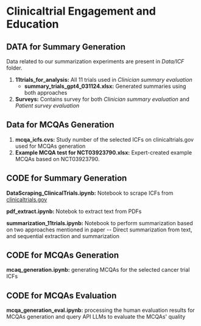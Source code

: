 # Clinicaltrial Engagement and Education

## DATA for Summary Generation
Data related to our summarization experiments are present in *Data/ICF* folder.
1. **11trials_for_analysis:** All 11 trials used in *Clinician summary evaluation*
    - **summary_trials_gpt4_031124.xlsx:** Generated summaries using both approaches
2. **Surveys:** Contains survey for both *Clinician summary evaluation* and *Patient survey evaluation*

## Data for MCQAs Generation
1. **mcqa_icfs.cvs:** Study number of the selected ICFs on clinicaltrials.gov used for MCQAs generation
2. **Example MCQA test for NCT03923790.xlsx:** Expert-created example MCQAs based on NCT03923790.

## CODE for Summary Generation
**DataScraping_ClinicalTrials.ipynb:** Notebook to scrape ICFs from [clinicaltrials.gov](https://clinicaltrials.gov/)

**pdf_extract.ipynb:** Notebok to extract text from PDFs

**summarization_11trials.ipynb:** Notebook to perform summarization based on two approaches mentioned in paper -- Direct summarization from text, and sequential extraction and summarization

## CODE for MCQAs Generation
**mcaq_generation.ipynb:** generating MCQAs for the selected cancer trial ICFs

## CODE for MCQAs Evaluation
**mcqa_generation_eval.ipynb:** processing the human evaluation results for MCQAs generation and query API LLMs to evaluate the MCQAs' quality

